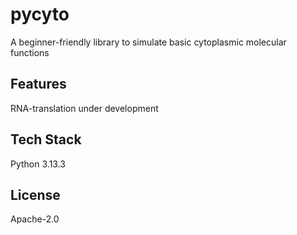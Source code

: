 # pycyto
A beginner-friendly library to simulate basic cytoplasmic molecular functions

## Features
RNA-translation under development

## Tech Stack
Python 3.13.3

## License
Apache-2.0
